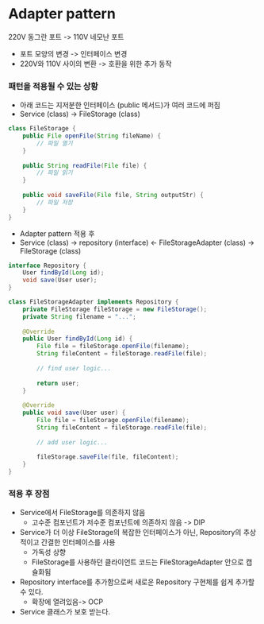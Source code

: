 # Adapter pattern

220V 동그란 포트 -> 110V 네모난 포트

- 포트 모양의 변경 -> 인터페이스 변경
- 220V와 110V 사이의 변환 -> 호환을 위한 추가 동작

### 패턴을 적용될 수 있는 상황

- 아래 코드는 지저분한 인터페이스 (public 메서드)가 여러 코드에 퍼짐
- Service (class) -> FileStorage (class)

```java
class FileStorage {
    public File openFile(String fileName) {
        // 파일 열기
    }
    
    public String readFile(File file) {
        // 파일 읽기
    }
    
    public void saveFile(File file, String outputStr) {
        // 파일 저장
    }
}
```

- Adapter pattern 적용 후
- Service (class) -> repository (interface) <- FileStorageAdapter (class) -> FileStorage (class)

```java
interface Repository {
    User findById(Long id);
    void save(User user);
}

class FileStorageAdapter implements Repository {
    private FileStorage fileStorage = new FileStorage();
    private String filename = "...";
    
    @Override
    public User findById(Long id) {
        File file = fileStorage.openFile(filename);
        String fileContent = fileStorage.readFile(file);
        
        // find user logic...
        
        return user;
    }
    
    @Override
    public void save(User user) {
        File file = fileStorage.openFile(filename);
        String fileContent = fileStorage.readFile(file);
        
        // add user logic...
        
        fileStorage.saveFile(file, fileContent);
    }
}
```

### 적용 후 장점

- Service에서 FileStorage를 의존하지 않음
  - 고수준 컴포넌트가 저수준 컴포넌트에 의존하지 않음 -> DIP
- Service가 더 이상 FileStorage의 복잡한 인터페이스가 아닌, Repository의 추상적이고 간결한 인터페이스를 사용
  - 가독성 상향
  - FileStorage를 사용하던 클라이언트 코드는 FileStorageAdapter 안으로 캡슐화됨
- Repository interface를 추가함으로써 새로운 Repository 구현체를 쉽게 추가할 수 있다.
  - 확장에 열려있음-> OCP
- Service 클래스가 보호 받는다.
